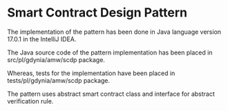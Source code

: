 # Smart Contract Design Pattern

The implementation of the pattern has been done in Java language version 17.0.1 in the IntelliJ IDEA.

The Java source code of the pattern implementation has been placed in src/pl/gdynia/amw/scdp package.

Whereas, tests for the implementation have been placed in tests/pl/gdynia/amw/scdp package.

The pattern uses abstract smart contract class and interface for abstract verification rule.


